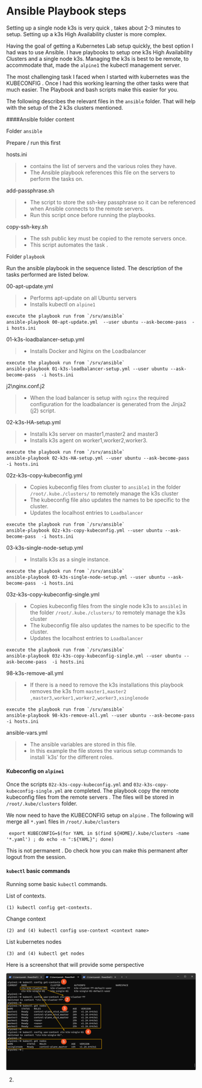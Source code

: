 # Ansible Playbook steps



Setting up a single node k3s is very quick , takes about 2-3 minutes to setup. Setting up a k3s High Availability cluster is more complex.

Having the goal of getting a Kubernetes Lab setup quickly, the best option I had was to use Ansible.  I have playbooks to setup one k3s High Availability Clusters and a single node k3s. Managing the k3s is best to be remote, to accommodate that, made the `alpine1` the kubectl management server. 

The most challenging task I faced when I started with kubernetes was the KUBECONFIG . Once I had this working learning the other tasks were that much easier. The Playbook and bash scripts make this easier for you.  

The following describes the relevant files in the `ansible` folder. That will help with the setup of the 2 k3s clusters mentioned.





####Ansible folder content

Folder `ansible`

Prepare / run this first 

hosts.ini

> - contains the list of servers and the various roles they have.
> - The Ansible playbook references this file on the servers to perform the tasks on.

add-passphrase.sh

> - The script to store the ssh-key passphrase so it can be referenced when Ansible connects to the remote servers.
> - Run this script once before running the playbooks.

copy-ssh-key.sh

> - The ssh public key must be copied to the remote servers once. 
> - This script automates the task .



Folder `playbook`

Run the ansible playbook in the sequence listed. The description of the tasks performed are listed below. 

00-apt-update.yml

> - Performs apt-update on all Ubuntu servers
> - Installs kubectl on `alpine1`



```
execute the playbook run from `/srv/ansible`
ansible-playbook 00-apt-update.yml  --user ubuntu --ask-become-pass  -i hosts.ini

```



01-k3s-loadbalancer-setup.yml

> - Installs Docker  and Nginx on the Loadbalancer

```
execute the playbook run from `/srv/ansible`
ansible-playbook 01-k3s-loadbalancer-setup.yml --user ubuntu --ask-become-pass  -i hosts.ini
```



j2\nginx.conf.j2

> - When the load balancer is setup with `nginx` the required configuration for the loadbalancer is generated from the Jinja2 (j2) script.



02-k3s-HA-setup.yml

> - Installs k3s server on master1,master2 and master3
> - Installs k3s agent on worker1,worker2,worker3.

```
execute the playbook run from `/srv/ansible`
ansible-playbook 02-k3s-HA-setup.yml --user ubuntu --ask-become-pass  -i hosts.ini
```



02z-k3s-copy-kubeconfig.yml

> - Copies kubeconfig files from cluster to  `ansible1` in the folder `/root/.kube./clusters/` to remotely manage the k3s cluster
> - The kubeconfig file also updates the names to be specific to the cluster.
> - Updates the localhost entries to `Loadbalancer`  

```
execute the playbook run from `/srv/ansible`
ansible-playbook 02z-k3s-copy-kubeconfig.yml --user ubuntu --ask-become-pass  -i hosts.ini
```



03-k3s-single-node-setup.yml

> - Installs k3s as a single instance.

```
execute the playbook run from `/srv/ansible`
ansible-playbook 03-k3s-single-node-setup.yml --user ubuntu --ask-become-pass  -i hosts.ini
```



03z-k3s-copy-kubeconfig-single.yml

> - Copies kubeconfig files from the single node k3s to  `ansible1`  in the folder `/root/.kube./clusters/` to remotely manage the k3s cluster
> - The kubeconfig file also updates the names to be specific to the cluster.
> - Updates the localhost entries to `Loadbalancer`  

```
execute the playbook run from `/srv/ansible`
ansible-playbook 03z-k3s-copy-kubeconfig-single.yml --user ubuntu --ask-become-pass  -i hosts.ini
```



98-k3s-remove-all.yml

> - If there is a need to remove the k3s installations this playbook removes the k3s from  `master1,master2 ,master3,worker1,worker2,worker3,xsinglenode`

```
execute the playbook run from `/srv/ansible`
ansible-playbook 98-k3s-remove-all.yml --user ubuntu --ask-become-pass  -i hosts.ini
```



ansible-vars.yml

> - The ansible variables are stored in this file. 
> - In this example the file stores the various setup commands to install `k3s' for the different roles. 



#### Kubeconfig on `alpine1`

Once the scripts `02z-k3s-copy-kubeconfig.yml` and `03z-k3s-copy-kubeconfig-single.yml` are completed. The playbook copy the remote kubeconfig files from the remote servers . The files will be stored in `/root/.kube/clusters`  folder. 

 We now need to have the KUBECONFIG setup on `alpine` . The following will merge all `*.yaml` files in `/root/.kube/clusters`

```
 export KUBECONFIG=$(for YAML in $(find ${HOME}/.kube/clusters -name '*.yaml') ; do echo -n ":${YAML}"; done)
```

This is not permanent . Do check how you can make this permanent after logout from the session. 

#### `kubectl` basic commands

Running some basic `kubectl` commands.

List of contexts. 

```
(1) kubectl config get-contexts.
```

Change context

```
(2) and (4) kubectl config use-context <context name>
```

List kubernetes nodes

```
(3) and (4) kubectl get nodes
```



Here is a screenshot that will provide some perspective

![202-01-kubectl-example](./../../screenshots/202-01-kubectl-example.png)

2. 
